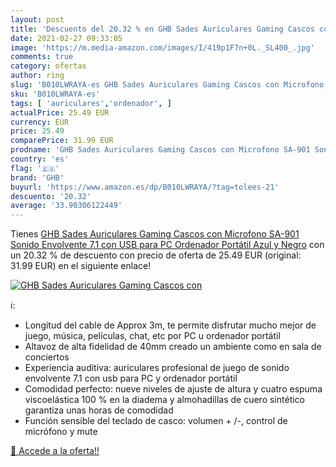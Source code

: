 ```yaml
---
layout: post
title: 'Descuento del 20.32 % en GHB Sades Auriculares Gaming Cascos con '
date: 2021-02-27 09:33:05
image: 'https://m.media-amazon.com/images/I/419p1F7n+0L._SL400_.jpg'
comments: true
category: ofertas
author: ring
slug: 'B010LWRAYA-es GHB Sades Auriculares Gaming Cascos con Microfono SA-901...'
sku: 'B010LWRAYA-es'
tags: [ 'auriculares','ordenador', ]
actualPrice: 25.49 EUR
currency: EUR
price: 25.49
comparePrice: 31.99 EUR
prodname: 'GHB Sades Auriculares Gaming Cascos con Microfono SA-901 Sonido Envolvente 7.1 con USB para PC Ordenador Portátil Azul y Negro'
country: 'es'
flag: '🇪🇸'
brand: 'GHB'
buyurl: 'https://www.amazon.es/dp/B010LWRAYA/?tag=tolees-21'
descuento: '20.32'
average: '33.90306122449'
---
```


Tienes [GHB Sades Auriculares Gaming Cascos con Microfono SA-901 Sonido Envolvente 7.1 con USB para PC Ordenador Portátil Azul y Negro](https://www.amazon.es/dp/B010LWRAYA/?tag=tolees-21) con un 20.32 % de descuento con precio de oferta de 25.49 EUR (original: 31.99 EUR) en el siguiente enlace!

[![GHB Sades Auriculares Gaming Cascos con ](https://m.media-amazon.com/images/I/419p1F7n+0L._SL400_.jpg)](https://www.amazon.es/dp/B010LWRAYA/?tag=tolees-21)

ℹ️:

- Longitud del cable de Approx 3m, te permite disfrutar mucho mejor de juego, música, películas, chat, etc por PC u ordenador portátil
- Altavoz de alta fidelidad de 40mm creado un ambiente como en sala de conciertos
- Experiencia auditiva: auriculares profesional de juego de sonido envolvente 7.1 con usb para PC y ordenador portátil
- Comodidad perfecto: nueve niveles de ajuste de altura y cuatro espuma viscoelástica 100 % en la diadema y almohadillas de cuero sintético garantiza unas horas de comodidad
- Función sensible del teclado de casco: volumen + /-, control de micrófono y mute

[🛒 Accede a la oferta!!](https://www.amazon.es/dp/B010LWRAYA/?tag=tolees-21)
